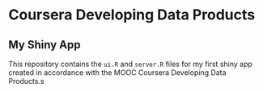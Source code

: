 # Coursera Developing Data Products

## My Shiny App

This repository contains the `ui.R` and `server.R` files for my first shiny app created in accordance with the MOOC Coursera Developing Data Products.s